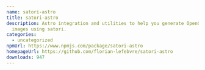 ```yaml
---
name: satori-astro
title: satori-astro
description: Astro integration and utilities to help you generate OpenGraph
  images using satori.
categories:
  - uncategorized
npmUrl: https://www.npmjs.com/package/satori-astro
homepageUrl: https://github.com/florian-lefebvre/satori-astro
downloads: 947
---
```

